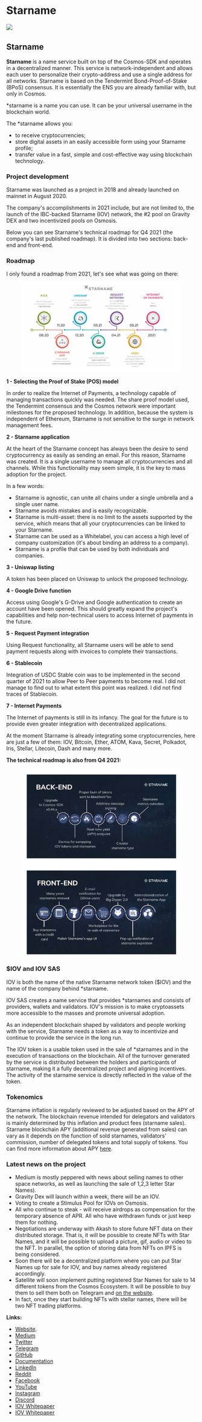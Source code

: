 # Starname



![](https://img3.teletype.in/files/22/e9/22e90ae4-6774-4d50-9e14-bf8e477cc804.png)

## Starname

**Starname** is a name service built on top of the Cosmos-SDK and operates in a decentralized manner. This service is network-independent and allows each user to personalize their crypto-address and use a single address for all networks. Starname is based on the Tendermint Bond-Proof-of-Stake (BPoS) consensus. It is essentially the ENS you are already familiar with, but only in Cosmos.

\*starname is a name you can use. It can be your universal username in the blockchain world.

The \*starname allows you:

* to receive cryptocurrencies;
* store digital assets in an easily accessible form using your Starname profile;
* transfer value in a fast, simple and cost-effective way using blockchain technology.

### **Project development**

Starname was launched as a project in 2018 and already launched on mainnet in August 2020.

The company's accomplishments in 2021 include, but are not limited to, the launch of the IBC-backed Starname (IOV) network, the #2 pool on Gravity DEX and two incentivized pools on Osmosis.

Below you can see Starname's technical roadmap for Q4 2021 (the company's last published roadmap). It is divided into two sections: back-end and front-end.

### **Roadmap**

I only found a roadmap from 2021, let's see what was going on there:

<figure><img src="../.gitbook/assets/image (11).png" alt=""><figcaption></figcaption></figure>

**1 - Selecting the Proof of Stake (POS) model**

In order to realize the Internet of Payments, a technology capable of managing transactions quickly was needed. The share proof model used, the Tendermint consensus and the Cosmos network were important milestones for the proposed technology. In addition, because the system is independent of Ethereum, Starname is not sensitive to the surge in network management fees.

**2 - Starname application**

At the heart of the Starname concept has always been the desire to send cryptocurrency as easily as sending an email. For this reason, Starname was created. It is a single username to manage all cryptocurrencies and all channels. While this functionality may seem simple, it is the key to mass adoption for the project.

In a few words:

* Starname is agnostic, can unite all chains under a single umbrella and a single user name.
* Starname avoids mistakes and is easily recognizable.
* Starname is multi-asset: there is no limit to the assets supported by the service, which means that all your cryptocurrencies can be linked to your Starname.
* Starname can be used as a Whitelabel, you can access a high level of company customization (it's about binding an address to a company).
* Starname is a profile that can be used by both individuals and companies.

**3 - Uniswap listing**

A token has been placed on Uniswap to unlock the proposed technology.

**4 - Google Drive function**

Access using Google's G-Drive and Google authentication to create an account have been opened. This should greatly expand the project's capabilities and help non-technical users to access Internet of payments in the future.

**5 - Request Payment integration**

Using Request functionality, all Starname users will be able to send payment requests along with invoices to complete their transactions.

**6 - Stablecoin**

Integration of USDC Stable coin was to be implemented in the second quarter of 2021 to allow Peer to Peer payments to become real. I did not manage to find out to what extent this point was realized. I did not find traces of Stablecoin.

**7 - Internet Payments**

The Internet of payments is still in its infancy. The goal for the future is to provide even greater integration with decentralized applications.

At the moment Starname is already integrating some cryptocurrencies, here are just a few of them: IOV, Bitcoin, Ether, ATOM, Kava, Secret, Polkadot, Iris, Stellar, Litecoin, Dash and many more.

**The technical roadmap is also from Q4 2021:**

<figure><img src="../.gitbook/assets/image (42).png" alt=""><figcaption></figcaption></figure>

### **$IOV and IOV SAS**

IOV is both the name of the native Starname network token ($IOV) and the name of the company behind \*starname.

IOV SAS creates a name service that provides \*starnames and consists of providers, wallets and validators. IOV's mission is to make cryptoassets more accessible to the masses and promote universal adoption.

As an independent blockchain shaped by validators and people working with the service, Starname needs a token as a way to incentivize and continue to provide the service in the long run.

The IOV token is a usable token used in the sale of \*starnames and in the execution of transactions on the blockchain. All of the turnover generated by the service is distributed between the holders and participants of starname, making it a fully decentralized project and aligning incentives. The activity of the starname service is directly reflected in the value of the token.

### **Tokenomics**

Starname inflation is regularly reviewed to be adjusted based on the APY of the network. The blockchain revenue intended for delegators and validators is mainly determined by this inflation and product fees (starname sales). Starname blockchain APY (additional revenue generated from sales) can vary as it depends on the function of sold starnames, validators' commission, number of delegated tokens and total supply of tokens. You can find more information about APY [here](https://medium.com/iov-internet-of-values/what-apy-will-the-starname-iov-blockchain-have-when-inflation-is-0-5d623c6f0a27).

### **Latest news on the project**

* Medium is mostly peppered with news about selling names to other space networks, as well as launching the sale of 1,2,3 letter Star Names).
* Gravity Dex will launch within a week, there will be an IOV.
* Voting to create a Stimulus Pool for IOVs on Osmosis.
* All who continue to steak - will receive airdrops as compensation for the temporary absence of APR. All who have withdrawn funds or just keep them for nothing.
* Negotiations are underway with Akash to store future NFT data on their distributed storage. That is, it will be possible to create NFTs with Star Names, and it will be possible to upload a picture, gif, audio or video to the NFT. In parallel, the option of storing data from NFTs on IPFS is being considered.
* Soon there will be a decentralized platform where you can put Star Names up for sale for IOV, and buy names already registered accordingly.
* Satellite will soon implement putting registered Star Names for sale to 14 different tokens from the Cosmos Ecosystem. It will be possible to buy them to sell them both on Telegram and [on the website](https://sputnik.exchange/).
* In fact, once they start building NFTs with stellar names, there will be two NFT trading platforms.

**Links:**

* [Website](https://www.starname.me/).
* [Medium](https://medium.com/iov-internet-of-values)
* [Twitter](https://twitter.com/starname\_me)
* [Telegram](https://t.me/starname\_me)
* [GitHub](https://github.com/iov-one)
* [Documentation](https://github.com/iov-one/starnamed/blob/master/README.md)
* [LinkedIn](https://www.linkedin.com/company/iov-official)
* [Reddit](https://www.reddit.com/r/Starname/)
* [Facebook](https://www.facebook.com/starname.me/)
* [YouTube](https://www.youtube.com/starname-me)
* [Instagram](https://instagram.com/starname\_me)
* [Discord](https://discord.gg/h4tAUN2MZ5)
* [IOV Whitepaper](https://github.com/iov-one/white-paper/blob/master/iov\_bov\_17.pdf)
* [IOV Whitepaper](https://github.com/iov-one/white-paper/blob/master/iov\_bov\_17.pdf)
